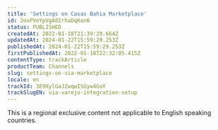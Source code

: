 ```yaml
---
title: 'Settings on Casas Bahia Marketplace'
id: 2oxPVeYpVgA8IrhaDqKon6
status: PUBLISHED
createdAt: 2022-01-18T21:39:29.664Z
updatedAt: 2024-01-22T15:59:29.253Z
publishedAt: 2024-01-22T15:59:29.253Z
firstPublishedAt: 2022-01-18T22:32:05.415Z
contentType: trackArticle
productTeam: Channels
slug: settings-on-via-marketplace
locale: en
trackId: 3E9XylGaJ2wqwISGyw4GuY
trackSlugEN: via-varejo-integration-setup
---
```


<div class="alert alert-warning" role="alert">This is a regional exclusive content not applicable to 
English speaking countries.</div>
